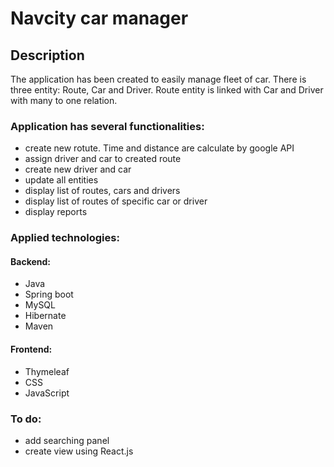 # Navcity car manager

## Description

The application has been created to easily manage fleet of car. There is three entity: Route, Car and Driver.
Route entity is linked with Car and Driver with many to one relation.

### Application has several functionalities:
* create new rotute. Time and distance are calculate by google API
* assign driver and car to created route
* create new driver and car
* update all entities
* display list of routes, cars and drivers
* display list of routes of specific car or driver
* display reports

### Applied technologies:
#### Backend:
* Java
* Spring boot
* MySQL
* Hibernate
* Maven

#### Frontend:
* Thymeleaf 
* CSS 
* JavaScript

### To do:
* add searching panel
* create view using React.js



